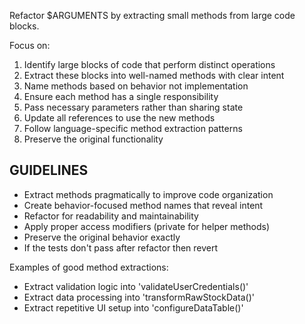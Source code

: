 Refactor $ARGUMENTS by extracting small methods from large code blocks.

Focus on:

1. Identify large blocks of code that perform distinct operations
2. Extract these blocks into well-named methods with clear intent
3. Name methods based on behavior not implementation
4. Ensure each method has a single responsibility
5. Pass necessary parameters rather than sharing state
6. Update all references to use the new methods
7. Follow language-specific method extraction patterns
8. Preserve the original functionality

## GUIDELINES

- Extract methods pragmatically to improve code organization
- Create behavior-focused method names that reveal intent
- Refactor for readability and maintainability
- Apply proper access modifiers (private for helper methods)
- Preserve the original behavior exactly
- If the tests don't pass after refactor then revert

Examples of good method extractions:
- Extract validation logic into 'validateUserCredentials()'
- Extract data processing into 'transformRawStockData()'
- Extract repetitive UI setup into 'configureDataTable()'